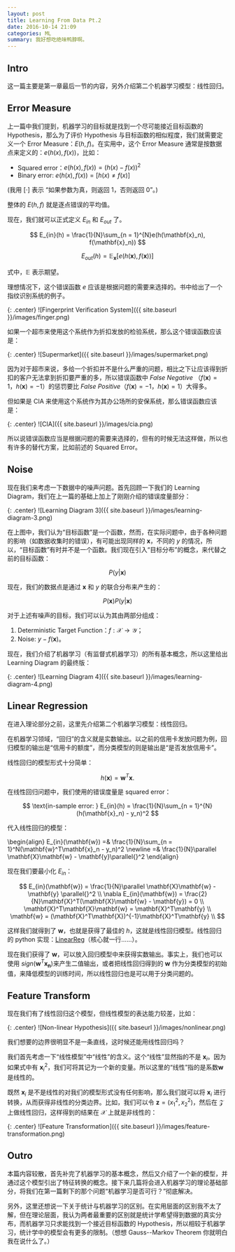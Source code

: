 ```yaml
---
layout: post
title: Learning From Data Pt.2
date: 2016-10-14 21:09
categories: ML
summary: 我好想吃绝味鸭脖啊。
---
```


## Intro

这一篇主要是第一章最后一节的内容，另外介绍第二个机器学习模型：线性回归。

## Error Measure

上一篇中我们提到，机器学习的目标就是找到一个尽可能接近目标函数的 Hypothesis，那么为了评价 Hypothesis 与目标函数的相似程度，我们就需要定义一个 Error Measure：$E(h, f)$。在实用中，这个 Error Measure 通常是按数据点来定义的：$e(h(x), f(x))$，比如：

- Squared error：$e(h(x), f(x)) = (h(x) - f(x))^2$
- Binary error: $e(h(x), f(x)) = \left[ h(x) \neq f(x) \right]$

(我用 $[\cdot]$ 表示 “如果参数为真，则返回 1，否则返回 0”。)

整体的 $E(h, f)$ 就是逐点错误的平均值。

现在，我们就可以正式定义 $E_{in}$ 和 $E_{out}$ 了。

$$
E_{in}(h) = \frac{1}{N}\sum_{n = 1}^{N}e(h(\mathbf{x}_n), f(\mathbf{x}_n))
$$

$$
E_{out}(h) = \mathbb{E}_{\mathbf{x}}[e(h(\mathbf{x}), f(\mathbf{x}))]
$$

式中，$\mathbb{E}$ 表示期望。

理想情况下，这个错误函数 $e$ 应该是根据问题的需要来选择的。书中给出了一个指纹识别系统的例子。

{: .center}
![Fingerprint Verification System]({{ site.baseurl }}/images/finger.png)

如果一个超市来使用这个系统作为折扣发放的检验系统，那么这个错误函数应该是：

{: .center}
![Supermarket]({{ site.baseurl }}/images/supermarket.png)

因为对于超市来说，多给一个折扣并不是什么严重的问题，相比之下让应该得到折扣的客户无法拿到折扣要严重的多，所以错误函数中 _False Negative_ （$f(\mathbf{x}) = 1$，$h(\mathbf{x}) = -1$）的惩罚要比 _False Positive_（$f(\mathbf{x}) = -1$，$h(\mathbf{x}) = 1$）大得多。

但如果是 CIA 来使用这个系统作为其办公场所的安保系统，那么错误函数应该是：

{: .center}
![CIA]({{ site.baseurl }}/images/cia.png)

所以说错误函数应当是根据问题的需要来选择的，但有的时候无法这样做，所以也有许多的替代方案，比如前述的 Squared Error。

## Noise

现在我们来考虑一下数据中的噪声问题。首先回顾一下我们的 Learning Diagram，我们在上一篇的基础上加上了刚刚介绍的错误度量部分：

{: .center}
![Learning Diagram 3]({{ site.baseurl }}/images/learning-diagram-3.png)

在上图中，我们认为“目标函数”是一个函数，然而，在实际问题中，由于各种问题的影响（如数据收集时的错误），有可能出现同样的 $\mathbf{x}$，不同的 $y$ 的情况，所以，“目标函数”有时并不是一个函数。我们现在引入“目标分布”的概念，来代替之前的目标函数：

$$
P(y\vert\mathbf{x})
$$

现在，我们的数据点是通过 $\mathbf{x}$ 和 $y$ 的联合分布来产生的：

$$
P(\mathbf{x})P(y\vert\mathbf{x})
$$

对于上述有噪声的目标，我们可以认为其由两部分组成：

1. Deterministic Target Function：$f:\mathcal{X} \to \mathcal{Y}$；
2. Noise: $y - f(\mathbf{x})$。

现在，我们介绍了机器学习（有监督式机器学习）的所有基本概念，所以这里给出 Learning Diagram 的最终版：

{: .center}
![Learning Diagram 4]({{ site.baseurl }}/images/learning-diagram-4.png)

## Linear Regression

在进入理论部分之前，这里先介绍第二个机器学习模型：线性回归。

在机器学习领域，“回归”的含义就是实数输出。以之前的信用卡发放问题为例，回归模型的输出是“信用卡的额度”，而分类模型的则是输出是“是否发放信用卡”。

线性回归的模型形式十分简单：

$$
h(\mathbf{x}) = \mathbf{w}^T\mathbf{x}.
$$

在线性回归问题中，我们使用的错误度量是 squared error：

$$
\text{in-sample error: } E_{in}(h) = \frac{1}{N}\sum_{n = 1}^{N}(h(\mathbf{x}_n) - y_n)^2
$$

代入线性回归的模型：

\begin{align}
E_{in}(\mathbf{w}) =& \frac{1}{N}\sum_{n = 1}^N(\mathbf{w}^T\mathbf{x}_n - y_n)^2 \newline
=& \frac{1}{N}\parallel \mathbf{X}\mathbf{w} - \mathbf{y}\parallel{}^2
\end{align}

现在我们要最小化 $E_{in}$：

$$
E_{in}(\mathbf{w}) = \frac{1}{N}\parallel \mathbf{X}\mathbf{w} - \mathbf{y} \parallel{}^2 \\
\nabla E_{in}(\mathbf{w}) = \frac{2}{N}\mathbf{X}^T(\mathbf{X}\mathbf{w} - \mathbf{y}) = 0 \\
\mathbf{X}^T\mathbf{X}\mathbf{w} = \mathbf{X}^T\mathbf{y} \\
\mathbf{w} = (\mathbf{X}^T\mathbf{X})^{-1}\mathbf{X}^T\mathbf{y} \\
$$

这样我们就得到了 $\mathbf{w}$，也就是获得了最佳的 $h$，这就是线性回归模型。线性回归的 python 实现：[LinearReg](https://github.com/zhangpj/learning-from-data/blob/master/pymodels/LinearReg.py)（核心就一行……）。

现在我们获得了 $\mathbf{w}$，可以放入回归模型中来获得实数输出。事实上，我们也可以使用 $sign(\mathbf{w}^T\mathbf{x_n})$来产生二值输出，或者把线性回归得到的 $\mathbf{w}$ 作为分类模型的初始值，来降低模型的训练时间，所以线性回归也是可以用于分类问题的。

## Feature Transform

现在我们有了线性回归这个模型，但线性模型的表达能力较差，比如：

{: .center}
![Non-linear Hypothesis]({{ site.baseurl }}/images/nonlinear.png)

我们想要的边界很明显不是一条直线，这时候还能用线性回归吗？

我们首先考虑一下“线性模型”中“线性”的含义。这个“线性”显然指的不是 $\mathbf{x}_i$。因为如果式中有 $\mathbf{x}_i^2$，我们可将其记为一个新的变量。所以这里的“线性”指的是系数$\mathbf{w}$是线性的。

既然 $\mathbf{x}_i$ 是不是线性的对我们的模型形式没有任何影响，那么我们就可以将 $\mathbf{x}_i$ 进行转换，从而获得非线性的分类边界。比如，我们可以令 $\mathbf{z} = (x_1^2, x_2^2)$，然后在 $\mathcal{Z}$ 上做线性回归，这样得到的结果在 $\mathcal{X}$ 上就是非线性的：

{: .center}
![Feature Transformation]({{ site.baseurl }}/images/feature-transformation.png)

## Outro

本篇内容较散，首先补完了机器学习的基本概念，然后又介绍了一个新的模型，并通过这个模型引出了特征转换的概念。接下来几篇将会进入机器学习的理论基础部分，将我们在第一篇剩下的那个问题“机器学习是否可行？”彻底解决。

另外，这里还想说一下关于统计与机器学习的区别。在实用层面的区别我不太了解，但在理论层面，我认为两者最重要的区别就是统计学希望得到数据的真实分布，而机器学习只求能找到一个接近目标函数的 Hypothesis，所以相较于机器学习，统计学中的模型会有更多的限制。（想想 Gauss--Markov Theorem 你就明白我在说什么了。）
